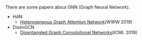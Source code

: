 There are some papers about GNN (Graph Neural Network).
* HAN
   - [Heterogeneous Graph Attention Network](https://arxiv.org/pdf/1903.07293.pdf)(WWW 2019)
* DisenGCN
   - [Disentangled Graph Convolutional Networks](https://jianxinma.github.io/assets/DisenGCN.pdf)(ICML 2019)
